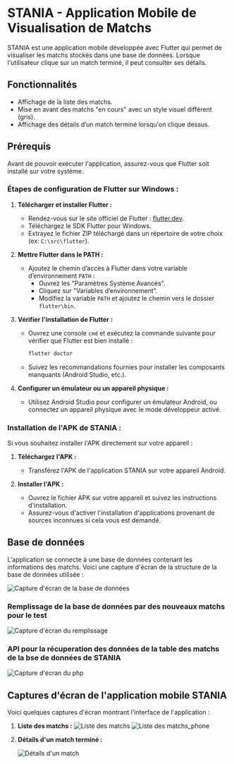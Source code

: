 # STANIA - Application Mobile de Visualisation de Matchs

STANIA est une application mobile développée avec Flutter qui permet de visualiser les matchs stockés dans une base de données. Lorsque l'utilisateur clique sur un match terminé, il peut consulter ses détails.

## Fonctionnalités
- Affichage de la liste des matchs.
- Mise en avant des matchs "en cours" avec un style visuel différent (gris).
- Affichage des détails d’un match terminé lorsqu'on clique dessus.

## Prérequis
Avant de pouvoir exécuter l'application, assurez-vous que Flutter soit installé sur votre système.

### Étapes de configuration de Flutter sur Windows :
1. **Télécharger et installer Flutter :**
   - Rendez-vous sur le site officiel de Flutter : [flutter.dev](https://flutter.dev).
   - Téléchargez le SDK Flutter pour Windows.
   - Extrayez le fichier ZIP téléchargé dans un répertoire de votre choix (ex: `C:\src\flutter`).

2. **Mettre Flutter dans le PATH :**
   - Ajoutez le chemin d’accès à Flutter dans votre variable d’environnement `PATH` :
     - Ouvrez les "Paramètres Système Avancés".
     - Cliquez sur "Variables d’environnement".
     - Modifiez la variable `PATH` et ajoutez le chemin vers le dossier `flutter\bin`.

3. **Vérifier l'installation de Flutter :**
   - Ouvrez une console `cmd` et exécutez la commande suivante pour vérifier que Flutter est bien installé :
     ```bash
     flutter doctor
     ```
   - Suivez les recommandations fournies pour installer les composants manquants (Android Studio, etc.).

4. **Configurer un émulateur ou un appareil physique :**
   - Utilisez Android Studio pour configurer un émulateur Android, ou connectez un appareil physique avec le mode développeur activé.

### Installation de l'APK de STANIA :
Si vous souhaitez installer l'APK directement sur votre appareil :
1. **Téléchargez l'APK :**
   - Transférez l'APK de l'application STANIA sur votre appareil Android.

2. **Installer l'APK :**
   - Ouvrez le fichier APK sur votre appareil et suivez les instructions d'installation.
   - Assurez-vous d'activer l'installation d'applications provenant de sources inconnues si cela vous est demandé.

## Base de données
L'application se connecte à une base de données contenant les informations des matchs. Voici une capture d'écran de la structure de la base de données utilisée :

![Capture d'écran de la base de données](Capture%20STANIA%20Flutter/base%20de%20donnes.PNG)
### Remplissage de la base de données par des nouveaux matchs pour le test

![Capture d'écran du remplissage](Capture%20STANIA%20Flutter/inserts.PNG)

### API pour la récuperation des données de la table des matchs de la bse de données de STANIA
![Capture d'écran du php](Capture%20STANIA%20Flutter/phpp.PNG)

## Captures d'écran de l'application mobile STANIA
Voici quelques captures d'écran montrant l'interface de l'application :

1. **Liste des matchs :**
   ![Liste des matchs](Capture%20STANIA%20Flutter/c2.PNG)
   ![Liste des matchs_phone](Capture%20STANIA%20Flutter/t1.PNG)


2. **Détails d'un match terminé :**

   ![Détails d'un match](Capture%20STANIA%20Flutter/t2.PNG)

